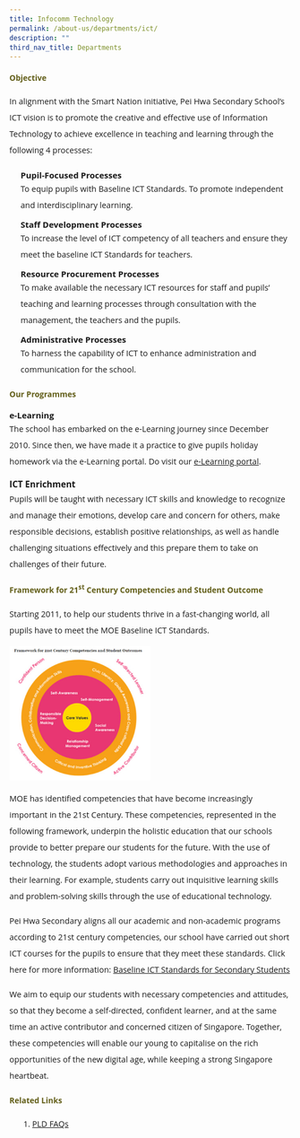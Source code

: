 ```yaml
---
title: Infocomm Technology
permalink: /about-us/departments/ict/
description: ""
third_nav_title: Departments
---
```

<h4 style="color:#635f1a;font-weight:bold;font-family:Open Sans;">
Objective</h4>

<p style="font-size:14.5px; line-height:2;margin-top:15px; font-family:Open Sans">In alignment with the Smart Nation initiative, Pei Hwa Secondary School&rsquo;s ICT vision is to promote the creative and effective use of Information Technology to achieve excellence in teaching and learning through the following 4 processes:</p>

<p style="margin:5px 0 5px 20px; font-size:15px; line-height:2; font-family:Open Sans;"><strong style="font-family:Open Sans;">Pupil-Focused Processes</strong></p>
<p style="font-size:14.5px; line-height:2;margin:-10px 0 5px 20px;font-family:Open Sans;">To equip pupils with Baseline ICT Standards. To promote independent and interdisciplinary learning.</p>


<p style="margin:5px 0 5px 20px; font-size:15px; line-height:2; font-family:Open Sans;"><strong style="font-family:Open Sans;">Staff Development Processes</strong></p>
<p style="font-size:14.5px; line-height:2;margin:-10px 0 5px 20px;font-family:Open Sans;">To increase the&nbsp;level of ICT competency of all teachers and ensure they meet the baseline ICT Standards for teachers.</p>

<p style="margin:5px 0 5px 20px; font-size:15px; line-height:2; font-family:Open Sans;"><strong style="font-family:Open Sans;">Resource Procurement Processes</strong></p>
<p style="font-size:14.5px; line-height:2;margin:-10px 0 5px 20px;font-family:Open Sans;">To make available the necessary ICT resources for staff and pupils&rsquo; teaching and learning processes through consultation with the management, the teachers and the pupils.</p>

<p style="margin:5px 0 5px 20px; font-size:15px; line-height:2; font-family:Open Sans;"><strong style="font-family:Open Sans;">Administrative Processes</strong></p>
<p style="font-size:14.5px; line-height:2;margin:-10px 0 5px 20px;font-family:Open Sans;">To harness the capability of ICT to enhance administration and communication for the school.</p>


<h4 style="color:#635f1a;font-weight:bold;font-family:Open Sans;">
Our Programmes</h4>

<p style="margin-top:15px;font-size:15px;"><strong style="font-family:Open Sans;">e-Learning</strong></p>
<p style="font-size:14.5px; line-height:2;margin:-15px 0 13px 0px;font-family:Open Sans;">The school has embarked on the e-Learning journey since December 2010. Since then, we have made it a practice to give pupils holiday homework via the e-Learning portal. Do visit our&nbsp;<a href="https://vle.learning.moe.edu.sg/login">e-Learning portal</a>.</p>

<p style="margin-top:15px;font-size:15.5px;"><strong style="font-family:Open Sans;">ICT Enrichment</strong></p>
<p style="font-size:14.5px; line-height:2;margin:-15px 0 13px 0px;font-family:Open Sans;">Pupils will be taught with necessary ICT skills and knowledge to recognize and manage their emotions, develop care and concern for others, make responsible decisions, establish positive relationships, as well as handle challenging situations effectively and this prepare them to take on challenges of their future.</p>


<h4 style="color:#635f1a;font-weight:bold;font-family:Open Sans;">
Framework for 21<sup>st</sup>&nbsp;Century Competencies and Student Outcome</h4>

<p style="font-size:14.5px; line-height:2;margin-top:15px; font-family:Open Sans">Starting 2011, to help our students thrive in a fast-changing world, all pupils have to meet the MOE Baseline ICT Standards.</p>

<img style="width: 50%;" src="/images/frameworkICT.jpg" />

<p style="2;margin-top:15px;font-size:14.5px; line-height:2;font-family:Open Sans;">MOE has identified competencies that have become increasingly important in the 21st Century. These competencies, represented in the following framework, underpin the holistic education that our schools provide to better prepare our students for the future. With the use of technology, the students adopt various methodologies and approaches in their learning. For example, students carry out inquisitive learning skills and problem-solving skills through the use of educational technology.</p>

<p style="2;margin-top:15px;font-size:14.5px; line-height:2;font-family:Open Sans;">Pei Hwa Secondary aligns all our academic and non-academic programs according to 21st century competencies, our school have carried out short ICT courses for the pupils to ensure that they meet these standards. Click here for more information:&nbsp;<a href="/programmes/ict-enrichment/">Baseline ICT Standards for Secondary Students</a></p>

<p style="2;margin-top:15px;font-size:14.5px; line-height:2;font-family:Open Sans;">We aim to equip our students with necessary competencies and attitudes, so that they become a self-directed, confident learner, and at the same time an active contributor and concerned citizen of Singapore. Together, these competencies will enable our young to capitalise on the rich opportunities of the new digital age, while keeping a strong Singapore heartbeat.</p>


<h4 style="color:#635f1a;font-weight:bold;font-family:Open Sans;">
Related Links</h4>

<ol style="margin-top:5px;">
<li style="font-size:14.5px; line-height:2;margin-left:17px;font-family:Open Sans;"><a href="/pld-faqs/">PLD FAQs</a></li>
</ol>